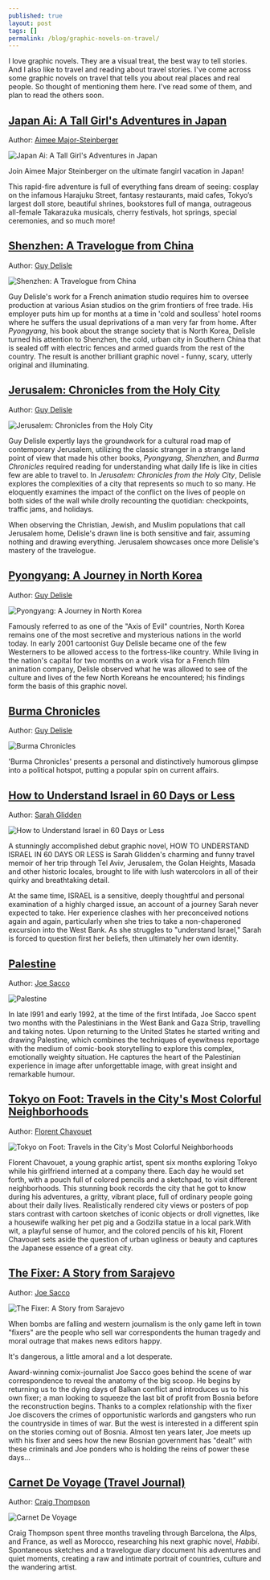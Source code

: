```yaml
---
published: true
layout: post
tags: []
permalink: /blog/graphic-novels-on-travel/
---
```

I love graphic novels. They are a visual treat, the best way to tell stories. And I also like to travel and reading about travel stories. I've come across some graphic novels on travel that tells you about real places and real people. So thought of mentioning them here. I've read some of them, and plan to read the others soon.

## [Japan Ai: A Tall Girl's Adventures in Japan](http://amzn.to/2iqhgwH)

Author: [Aimee Major-Steinberger](https://www.goodreads.com/author/show/5710042.Aimee_Major_Steinberger)

![Japan Ai: A Tall Girl's Adventures in Japan](https://images.gr-assets.com/books/1302286528l/2184895.jpg)

Join Aimee Major Steinberger on the ultimate fangirl vacation in Japan!

This rapid-fire adventure is full of everything fans dream of seeing: cosplay on the infamous Harajuku Street, fantasy restaurants, maid cafes, Tokyo’s largest doll store, beautiful shrines, bookstores full of manga, outrageous all-female Takarazuka musicals, cherry festivals, hot springs, special ceremonies, and so much more!

## [Shenzhen: A Travelogue from China](http://amzn.to/2iq7f2K)

Author: [Guy Delisle](https://www.goodreads.com/author/show/46027.Guy_Delisle)

![Shenzhen: A Travelogue from China](https://images.gr-assets.com/books/1330445378l/210946.jpg)

Guy Delisle's work for a French animation studio requires him to oversee production at various Asian studios on the grim frontiers of free trade. His employer puts him up for months at a time in 'cold and soulless' hotel rooms where he suffers the usual deprivations of a man very far from home. After _Pyongyang_, his book about the strange society that is North Korea, Delisle turned his attention to Shenzhen, the cold, urban city in Southern China that is sealed off with electric fences and armed guards from the rest of the country. The result is another brilliant graphic novel - funny, scary, utterly original and illuminating.

## [Jerusalem: Chronicles from the Holy City](http://amzn.to/2hx7YCn)

Author: [Guy Delisle](https://www.goodreads.com/author/show/46027.Guy_Delisle)

![Jerusalem: Chronicles from the Holy City](https://images.gr-assets.com/books/1347396940l/13104040.jpg)

Guy Delisle expertly lays the groundwork for a cultural road map of contemporary Jerusalem, utilizing the classic stranger in a strange land point of view that made his other books, _Pyongyang_, _Shenzhen_, and _Burma Chronicles_ required reading for understanding what daily life is like in cities few are able to travel to. In _Jerusalem: Chronicles from the Holy City_, Delisle explores the complexities of a city that represents so much to so many. He eloquently examines the impact of the conflict on the lives of people on both sides of the wall while drolly recounting the quotidian: checkpoints, traffic jams, and holidays.

When observing the Christian, Jewish, and Muslim populations that call Jerusalem home, Delisle's drawn line is both sensitive and fair, assuming nothing and drawing everything. Jerusalem showcases once more Delisle's mastery of the travelogue.

## [Pyongyang: A Journey in North Korea](http://amzn.to/2hPWt4X)

Author: [Guy Delisle](https://www.goodreads.com/author/show/46027.Guy_Delisle)

![Pyongyang: A Journey in North Korea](https://images.gr-assets.com/books/1327884533l/80834.jpg)

Famously referred to as one of the "Axis of Evil" countries, North Korea remains one of the most secretive and mysterious nations in the world today. In early 2001 cartoonist Guy Delisle became one of the few Westerners to be allowed access to the fortress-like country. While living in the nation's capital for two months on a work visa for a French film animation company, Delisle observed what he was allowed to see of the culture and lives of the few North Koreans he encountered; his findings form the basis of this graphic novel.

## [Burma Chronicles](http://amzn.to/2igYvfE)

Author: [Guy Delisle](https://www.goodreads.com/author/show/46027.Guy_Delisle)

![Burma Chronicles](https://images.gr-assets.com/books/1328302383l/5596923.jpg)

'Burma Chronicles' presents a personal and distinctively humorous glimpse into a political hotspot, putting a popular spin on current affairs.

## [How to Understand Israel in 60 Days or Less](http://amzn.to/2igMnLv)

Author: [Sarah Glidden](https://www.goodreads.com/author/show/2817217.Sarah_Glidden)

![How to Understand Israel in 60 Days or Less](https://images.gr-assets.com/books/1309398564l/7941986.jpg)

A stunningly accomplished debut graphic novel, HOW TO UNDERSTAND ISRAEL IN 60 DAYS OR LESS is Sarah Glidden's charming and funny travel memoir of her trip through Tel Aviv, Jerusalem, the Golan Heights, Masada and other historic locales, brought to life with lush watercolors in all of their quirky and breathtaking detail.

At the same time, ISRAEL is a sensitive, deeply thoughtful and personal examination of a highly charged issue, an account of a journey Sarah never expected to take. Her experience clashes with her preconceived notions again and again, particularly when she tries to take a non-chaperoned excursion into the West Bank. As she struggles to "understand Israel," Sarah is forced to question first her beliefs, then ultimately her own identity.

## [Palestine](http://amzn.to/2hQ20Zf)

Author: [Joe Sacco](https://www.goodreads.com/author/show/32468.Joe_Sacco)

![Palestine](https://images.gr-assets.com/books/1295987223l/57541.jpg)

In late l991 and early 1992, at the time of the first Intifada, Joe Sacco spent two months with the Palestinians in the West Bank and Gaza Strip, travelling and taking notes. Upon returning to the United States he started writing and drawing Palestine, which combines the techniques of eyewitness reportage with the medium of comic-book storytelling to explore this complex, emotionally weighty situation. He captures the heart of the Palestinian experience in image after unforgettable image, with great insight and remarkable humour.

## [Tokyo on Foot: Travels in the City's Most Colorful Neighborhoods](http://amzn.to/2iiQkzp)

Author: [Florent Chavouet](https://www.goodreads.com/author/show/2888780.Florent_Chavouet)

![Tokyo on Foot: Travels in the City's Most Colorful Neighborhoods](https://images.gr-assets.com/books/1388988112l/9722408.jpg)

Florent Chavouet, a young graphic artist, spent six months exploring Tokyo while his girlfriend interned at a company there. Each day he would set forth, with a pouch full of colored pencils and a sketchpad, to visit different neighborhoods. This stunning book records the city that he got to know during his adventures, a gritty, vibrant place, full of ordinary people going about their daily lives. Realistically rendered city views or posters of pop stars contrast with cartoon sketches of iconic objects or droll vignettes, like a housewife walking her pet pig and a Godzilla statue in a local park.With wit, a playful sense of humor, and the colored pencils of his kit, Florent Chavouet sets aside the question of urban ugliness or beauty and captures the Japanese essence of a great city.

## [The Fixer: A Story from Sarajevo](http://amzn.to/2hE1bHa)

Author: [Joe Sacco](https://www.goodreads.com/author/show/32468.Joe_Sacco)

![The Fixer: A Story from Sarajevo](https://images.gr-assets.com/books/1312030143l/307448.jpg)

When bombs are falling and western journalism is the only game left in town "fixers" are the people who sell war correspondents the human tragedy and moral outrage that makes news editors happy.

It's dangerous, a little amoral and a lot desperate.

Award-winning comix-journalist Joe Sacco goes behind the scene of war correspondence to reveal the anatomy of the big scoop. He begins by returning us to the dying days of Balkan conflict and introduces us to his own fixer; a man looking to squeeze the last bit of profit from Bosnia before the reconstruction begins. Thanks to a complex relationship with the fixer Joe discovers the crimes of opportunistic warlords and gangsters who run the countryside in times of war. But the west is interested in a different spin on the stories coming out of Bosnia. Almost ten years later, Joe meets up with his fixer and sees how the new Bosnian government has "dealt" with these criminals and Joe ponders who is holding the reins of power these days... 

## [Carnet De Voyage (Travel Journal)](http://amzn.to/2hDUIMx)

Author: [Craig Thompson](https://www.goodreads.com/author/show/14151.Craig_Thompson)

![Carnet De Voyage](https://images.gr-assets.com/books/1389359335l/37261.jpg)

Craig Thompson spent three months traveling through Barcelona, the Alps, and France, as well as Morocco, researching his next graphic novel, _Habibi_. Spontaneous sketches and a travelogue diary document his adventures and quiet moments, creating a raw and intimate portrait of countries, culture and the wandering artist.
